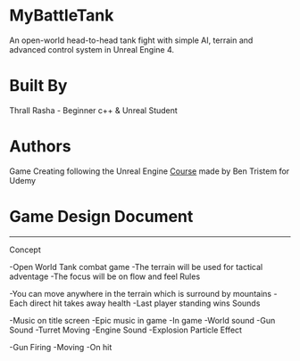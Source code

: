 # MyBattleTank
An open-world head-to-head tank fight with simple AI, terrain and advanced control system in Unreal Engine 4.
# Built By
Thrall Rasha - Beginner c++ & Unreal Student
# Authors
Game Creating following the Unreal Engine [Course](https://www.udemy.com/unrealcourse/) made by Ben Tristem for Udemy

# Game Design Document
---
Concept

 -Open World Tank combat game
 -The terrain will be used for tactical adventage
 -The focus will be on flow and feel
Rules

 -You can move anywhere in the terrain which is surround by mountains
 -Each direct hit takes away health
 -Last player standing wins
Sounds

 -Music on title screen
 -Epic music in game
 -In game
  -World sound
  -Gun Sound
  -Turret Moving
  -Engine Sound
  -Explosion
Particle Effect

 -Gun Firing
 -Moving
 -On hit
